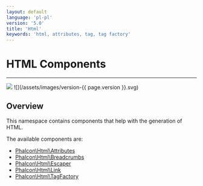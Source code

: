 ```yaml
---
layout: default
language: 'pl-pl'
version: '5.0'
title: 'Html'
keywords: 'html, attributes, tag, tag factory'
---
```


# HTML Components
- - -
![](/assets/images/document-status-stable-success.svg) ![](/assets/images/version-{{ page.version }}.svg)

## Overview
This namespace contains components that help with the generation of HTML.

The available components are:
- [Phalcon\Html\Attributes](html-attributes)
- [Phalcon\Html\Breadcrumbs](html-breadcrumbs)
- [Phalcon\Html\Escaper](html-escaper)
- [Phalcon\Html\Link](html-link)
- [Phalcon\Html\TagFactory](html-tagfactory)
